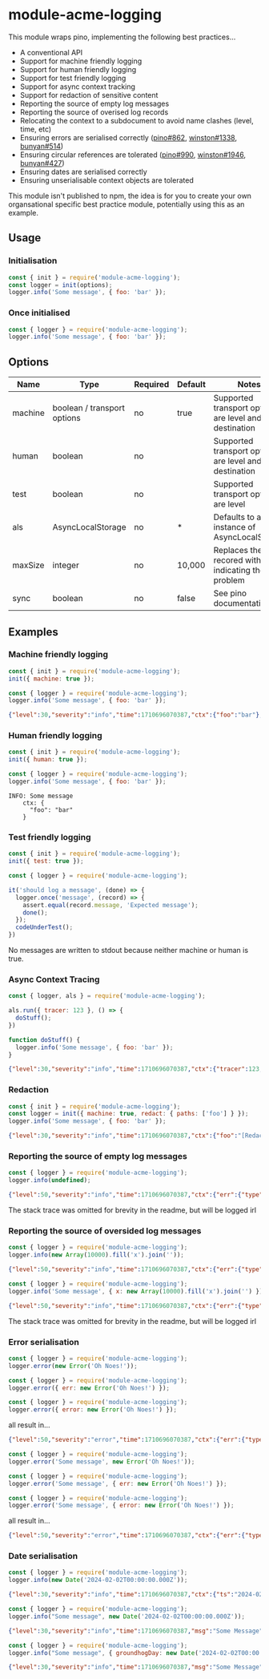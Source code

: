 # module-acme-logging

This module wraps pino, implementing the following best practices...

- A conventional API
- Support for machine friendly logging
- Support for human friendly logging
- Support for test friendly logging
- Support for async context tracking
- Support for redaction of sensitive content
- Reporting the source of empty log messages
- Reporting the source of overised log records
- Relocating the context to a subdocument to avoid name clashes (level, time, etc)
- Ensuring errors are serialised correctly ([pino#862](https://github.com/pinojs/pino/issues/862), [winston#1338](https://github.com/winstonjs/winston/issues/1338), [bunyan#514](https://github.com/trentm/node-bunyan/issues/514))
- Ensuring circular references are tolerated ([pino#990](https://github.com/pinojs/pino/issues/990), [winston#1946](https://github.com/winstonjs/winston/issues/1946), [bunyan#427](https://github.com/trentm/node-bunyan/issues/427))
- Ensuring dates are serialised correctly
- Ensuring unserialisable context objects are tolerated

This module isn't published to npm, the idea is for you to create your own organsational specific best practice module, potentially using this as an example.

## Usage

### Initialisation
```js
const { init } = require('module-acme-logging');
const logger = init(options);
logger.info('Some message', { foo: 'bar' });
```

### Once initialised
```js
const { logger } = require('module-acme-logging');
logger.info('Some message', { foo: 'bar' });
```

## Options

| Name    | Type                        | Required | Default  | Notes |
|---------|-----------------------------|----------|----------|-------|
| machine | boolean / transport options | no       | true     | Supported transport options are level and destination    |
| human   | boolean                     | no       |          | Supported transport options are level and destination    |
| test    | boolean                     | no       |          | Supported transport options are level                    |
| als     | AsyncLocalStorage           | no       | *        | Defaults to an instance of AsyncLocalStorate             |
| maxSize | integer                     | no       | 10,000   | Replaces the log recored with one indicating the problem |
| sync    | boolean                     | no       | false    | See pino documentation                                   |

## Examples

### Machine friendly logging
```js
const { init } = require('module-acme-logging');
init({ machine: true });
```

```js
const { logger } = require('module-acme-logging');
logger.info('Some message', { foo: 'bar' });
```

```json
{"level":30,"severity":"info","time":1710696070387,"ctx":{"foo":"bar"},"msg":"Some message"}
```

### Human friendly logging
```js
const { init } = require('module-acme-logging');
init({ human: true });
```

```js
const { logger } = require('module-acme-logging');
logger.info('Some message', { foo: 'bar' });
```

```
INFO: Some message
    ctx: {
      "foo": "bar"
    }
```

### Test friendly logging
```js
const { init } = require('module-acme-logging');
init({ test: true });
```

```js
const { logger } = require('module-acme-logging');

it('should log a message', (done) => {
  logger.once('message', (record) => {
    assert.equal(record.message, 'Expected message');
    done();
  });
  codeUnderTest();
})
```
No messages are written to stdout because neither machine or human is true.


### Async Context Tracing
```js
const { logger, als } = require('module-acme-logging');

als.run({ tracer: 123 }, () => {
  doStuff();
})

function doStuff() {
  logger.info('Some message', { foo: 'bar' });
}
```

```json
{"level":30,"severity":"info","time":1710696070387,"ctx":{"tracer":123,"foo":"bar"},"msg":"Some message"}
```

### Redaction
```js
const { init } = require('module-acme-logging');
const logger = init({ machine: true, redact: { paths: ['foo'] } });
logger.info('Some message', { foo: 'bar' });
```

```json
{"level":30,"severity":"info","time":1710696070387,"ctx":{"foo":"[Redacted]"},"msg":"Some message"}
```

### Reporting the source of empty log messages
```js
const { logger } = require('module-acme-logging');
logger.info(undefined);
```

```json
{"level":50,"severity":"info","time":1710696070387,"ctx":{"err":{"type":"Error","message":"Empty log message"}},"msg":"Empty log message"}

```
The stack trace was omitted for brevity in the readme, but will be logged irl

### Reporting the source of oversided log messages
```js
const { logger } = require('module-acme-logging');
logger.info(new Array(10000).fill('x').join(''));
```

```json
{"level":50,"severity":"info","time":1710696070387,"ctx":{"err":{"type":"Error","message":"Log record size of 10,007 bytes exceeds maximum of 10,000 bytes"}},"msg":"Log record size of 10,007 bytes exceeds maximum of 10,000 bytes"}

```

```js
const { logger } = require('module-acme-logging');
logger.info('Some message', { x: new Array(10000).fill('x').join('') });
```

```json
{"level":50,"severity":"info","time":1710696070387,"ctx":{"err":{"type":"Error","message":"Log record size of 10,025 bytes exceeds maximum of 10,000 bytes"}},"msg":"Log record size of 10,007 bytes exceeds maximum of 10,000 bytes"}

```

The stack trace was omitted for brevity in the readme, but will be logged irl

### Error serialisation
```js
const { logger } = require('module-acme-logging');
logger.error(new Error('Oh Noes!'));
```

```js
const { logger } = require('module-acme-logging');
logger.error({ err: new Error('Oh Noes!') });
```

```js
const { logger } = require('module-acme-logging');
logger.error({ error: new Error('Oh Noes!') });
```

all result in...

```json
{"level":50,"severity":"error","time":1710696070387,"ctx":{"err":{"type":"Error","message":"Oh Noes!","stack":"..."}},"msg":"Oh Noes!"}
```


```js
const { logger } = require('module-acme-logging');
logger.error('Some message', new Error('Oh Noes!'));
```

```js
const { logger } = require('module-acme-logging');
logger.error('Some message', { err: new Error('Oh Noes!') });
```

```js
const { logger } = require('module-acme-logging');
logger.error('Some message', { error: new Error('Oh Noes!') });
```

all result in...

```json
{"level":50,"severity":"error","time":1710696070387,"ctx":{"err":{"type":"Error","message":"Oh Noes!","stack":"..."}},"msg":"Some message"}
```

### Date serialisation
```js
const { logger } = require('module-acme-logging');
logger.info(new Date('2024-02-02T00:00:00.000Z'));
```

```json
{"level":30,"severity":"info","time":1710696070387,"ctx":{"ts":"2024-02-02T00:00:00.000Z"}}
```

```js
const { logger } = require('module-acme-logging');
logger.info("Some message", new Date('2024-02-02T00:00:00.000Z'));
```

```json
{"level":30,"severity":"info","time":1710696070387,"msg":"Some Message","ctx":{"ts":"2024-02-02T00:00:00.000Z"}}
```

```js
const { logger } = require('module-acme-logging');
logger.info("Some message", { groundhogDay: new Date('2024-02-02T00:00:00.000Z') });
```

```json
{"level":30,"severity":"info","time":1710696070387,"msg":"Some Message","ctx":{"groundhogDay":"2024-02-02T00:00:00.000Z"}}
```
